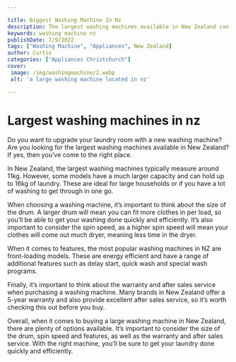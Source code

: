 ```yaml
---

title: Biggest Washing Machine In Nz
description: The largest washing machines available in New Zealand can be found by reading this post. Read on to find out more.
keywords: washing machine nz
publishDate: 7/9/2022
tags: ["Washing Machine", "Appliances", New Zealand]
author: Curtis
categories: ["Appliances Christchurch"]
cover: 
 image: /img/washingmachine/2.webp
 alt: 'a large washing machine located in nz'

---
```


# Largest washing machines in nz

Do you want to upgrade your laundry room with a new washing machine? Are you looking for the largest washing machines available in New Zealand? If yes, then you’ve come to the right place.

In New Zealand, the largest washing machines typically measure around 11kg. However, some models have a much larger capacity and can hold up to 16kg of laundry. These are ideal for large households or if you have a lot of washing to get through in one go.

When choosing a washing machine, it’s important to think about the size of the drum. A larger drum will mean you can fit more clothes in per load, so you’ll be able to get your washing done quickly and efficiently. It’s also important to consider the spin speed, as a higher spin speed will mean your clothes will come out much dryer, meaning less time in the dryer.

When it comes to features, the most popular washing machines in NZ are front-loading models. These are energy efficient and have a range of additional features such as delay start, quick wash and special wash programs.

Finally, it’s important to think about the warranty and after sales service when purchasing a washing machine. Many brands in New Zealand offer a 5-year warranty and also provide excellent after sales service, so it’s worth checking this out before you buy.

Overall, when it comes to buying a large washing machine in New Zealand, there are plenty of options available. It’s important to consider the size of the drum, spin speed and features, as well as the warranty and after sales service. With the right machine, you’ll be sure to get your laundry done quickly and efficiently.